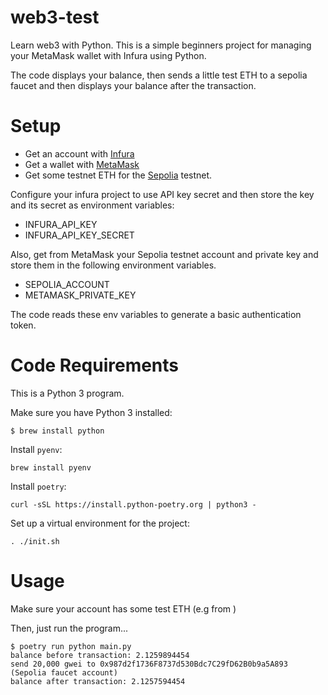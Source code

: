 # web3-test

Learn web3 with Python. This is a simple beginners project for managing your MetaMask wallet with Infura using Python.

The code displays your balance, then sends a little test ETH to a sepolia faucet and then displays your balance after
the transaction.


# Setup

- Get an account with [Infura](https://infura.io)
- Get a wallet with [MetaMask](https://metamask.io)
- Get some testnet ETH for the [Sepolia](https://ethereum.org/en/developers/docs/networks/#sepolia) testnet.

Configure your infura project to use API key secret and then store the key and its secret as environment variables:

- INFURA_API_KEY 
- INFURA_API_KEY_SECRET

Also, get from MetaMask your Sepolia testnet account and private key and store them in the following environment 
variables. 

- SEPOLIA_ACCOUNT
- METAMASK_PRIVATE_KEY

The code reads these env variables to generate a basic authentication token.

# Code Requirements

This is a Python 3 program.

Make sure you have Python 3 installed:

```
$ brew install python
```  

Install `pyenv`:

```
brew install pyenv
```

Install `poetry`:

```
curl -sSL https://install.python-poetry.org | python3 -
```

Set up a virtual environment for the project:

```
. ./init.sh
```

# Usage

Make sure your account has some test ETH (e.g from )

Then, just run the program...

```
$ poetry run python main.py
balance before transaction: 2.1259894454
send 20,000 gwei to 0x987d2f1736F8737d530Bdc7C29fD62B0b9a5A893 (Sepolia faucet account)
balance after transaction: 2.1257594454
```
